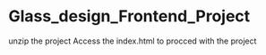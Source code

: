 # Glass_design_Frontend_Project
unzip the project
Access the index.html to procced with the project
